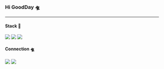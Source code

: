 ### Hi GoodDay 🛸

---

#### Stack 🎯


<img src="https://img.shields.io/badge/Python-3776AB?style=flat-square&logo=Python&logoColor=white"/> <img src="https://img.shields.io/badge/Django-092E20?style=flat-square&logo=Django&logoColor=white"/> <img src="https://img.shields.io/badge/MySQL-4479A1?style=flat-square&logo=MySQL&logoColor=white"/>

#### Connection 🛸

<a href="https://velog.io/@action2thefuture" target="_blank"><img src="https://img.shields.io/badge/Velog-20c997?style=flat-square&logo=Vimeo&logoColor=white"/></a> <a href="dnstks0204@gmail.com" target="_blank"><img src="https://img.shields.io/badge/Gmail-EA4335?style=flat-square&logo=Gmail&logoColor=white"/></a>


<!--
**Action2theFuture/Action2theFuture** is a ✨ _special_ ✨ repository because its `README.md` (this file) appears on your GitHub profile.

Here are some ideas to get you started:

- 🔭 I’m currently working on ...
- 🌱 I’m currently learning ...
- 👯 I’m looking to collaborate on ...
- 🤔 I’m looking for help with ...
- 💬 Ask me about ...
- 📫 How to reach me: ...
- 😄 Pronouns: ...
- ⚡ Fun fact: ...
-->
